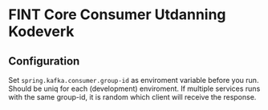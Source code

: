 # FINT Core Consumer Utdanning Kodeverk

## Configuration

Set `spring.kafka.consumer.group-id` as enviroment variable before you run. Should be uniq for each (development) enviroment. If multiple services runs with the same group-id, it is random which client will receive the response.